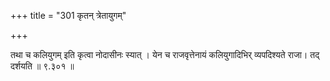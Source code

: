 +++
title = "301 कृतन् त्रेतायुगम्"

+++

तथा च कलियुगम् इति कृत्वा नोदासीनः स्यात् । येन च राजवृत्तेनायं कलियुगादिभिर् व्यपदिश्यते राजा। तद् दर्शयति ॥ ९.३०१ ॥